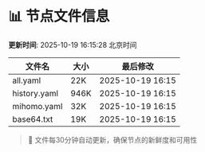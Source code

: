 # 📊 节点文件信息

**更新时间**: 2025-10-19 16:15:28 北京时间

| 文件名 | 大小 | 最后修改 |
|--------|------|----------|
| all.yaml | 22K | 2025-10-19 16:15 |
| history.yaml | 946K | 2025-10-19 16:15 |
| mihomo.yaml | 32K | 2025-10-19 16:15 |
| base64.txt | 19K | 2025-10-19 16:15 |

> 🔄 文件每30分钟自动更新，确保节点的新鲜度和可用性
